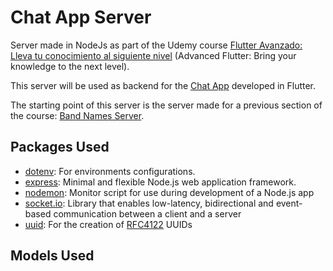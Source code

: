 # Chat App Server

Server made in NodeJs as part of the Udemy course [Flutter Avanzado: Lleva tu conocimiento al siguiente nivel](https://www.udemy.com/course/flutter-avanzado-fernando-herrera/) (Advanced Flutter: Bring your knowledge to the next level).

This server will be used as backend for the [Chat App](https://github.com/IvanLpJc/Flutter-ChatApp) developed in Flutter.

The starting point of this server is the server made for a previous section of the course: [Band Names Server](https://github.com/IvanLpJc/NodeJs-BandNamesServer).

## Packages Used
- [dotenv](https://www.npmjs.com/package/dotenv): For environments configurations.
- [express](https://www.npmjs.com/package/express): Minimal and flexible Node.js web application framework.
- [nodemon](https://www.npmjs.com/package/nodemon): Monitor script for use during development of a Node.js app
- [socket.io](https://www.npmjs.com/package/socket.io): Library that enables low-latency, bidirectional and event-based communication between a client and a server
- [uuid](https://www.npmjs.com/package/uuid): For the creation of [RFC4122](https://www.ietf.org/rfc/rfc4122.txt) UUIDs

## Models Used